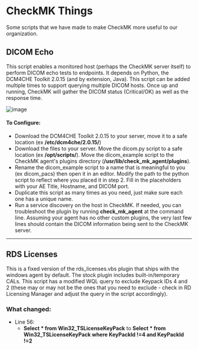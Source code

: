 # CheckMK Things
Some scripts that we have made to make CheckMK more useful to our organization.

## DICOM Echo
This script enables a monitored host (perhaps the CheckMK server itself) to perform DICOM echo tests to endpoints. It depends on Python, the DCM4CHE Toolkit 2.0.15 (and by extension, Java). This script can be added multiple times to support querying multiple DICOM hosts. Once up and running, CheckMK will gather the DICOM status (Critical/OK) as well as the response time.

![image](https://user-images.githubusercontent.com/98006216/206751755-f4840f60-0105-4712-84cf-6a4d488fc23d.png)

#### To Configure:
- Download the DCM4CHE Toolkit 2.0.15 to your server, move it to a safe location (ex **/etc/dcm4che/2.0.15/**)
- Download the files to your server. Move the dicom.py script to a safe location (ex **/opt/scripts/**). Move the dicom_example script to the CheckMK agent's plugins directory (**/usr/lib/check_mk_agent/plugins**).
- Rename the dicom_example script to a name that is meaningful to you (ex dicom_pacs) then open it in an editor. Modify the path to the python script to reflect where you placed it in step 2. Fill in the placeholders with your AE Title, Hostname, and DICOM port.
- Duplicate this script as many times as you need, just make sure each one has a unique name.
- Run a service discovery on the host in CheckMK. If needed, you can troubleshoot the plugin by running **check_mk_agent** at the command line. Assuming your agent has no other custom plugins, the very last few lines should contain the DICOM information being sent to the CheckMK server.
---
## RDS Licenses
This is a fixed version of the rds_licenses.vbs plugin that ships with the windows agent by default. The stock plugin includes built-in/temporary CALs. This script has a modified WQL query to exclude Keypack IDs 4 and 2 (these may or may not be the ones that you need to exclude - check in RD Licensing Manager and adjust the query in the script accordingly).

### What changed:
- Line 56:
  - **Select * from Win32_TSLicenseKeyPack** to **Select * from Win32_TSLicenseKeyPack where KeyPackId !=4 and KeyPackId !=2**
